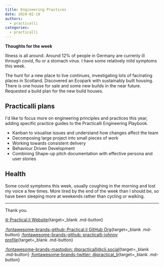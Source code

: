 ```yaml
---
title: Engineering Practices
date: 2024-02-19
authors:
  - practicalli
categories:
  - practicalli
---
```


**Thoughts for the week**

Illness is all around.  Around 12% of people in Germany are currenly ill through covid, flu or a stomach virus.  I have some relatively mild symptoms this week.

The hunt for a new place to live continues, investigating lots of facinating places in Scotland.  Discovered an Ecopark with sustainably built housing.  There is one house for sale and some new builds in the near future.  Requested a build plan for the new build houses.


<!-- more -->

## Practicalli plans

I'd like to focus more on engineering principles and practices this year, adding specific practice guides to the Practicalli Engineering Playbook.

- Kanban to visualise issues and understand how changes affect the team
- Decomposing large project into small pieces of work
- Working towards consistent delivery
- Behaviour Driven Development
- Combining Shape-up pitch documentation with effective persona and user stories


## Health

Some covid symptoms this week, usually coughing in the morning and lost my voice a few times.  More tired by the end of the week than I should be, so have been sleeping more at weekends rather than cycling or walking.

---
Thank you.

[:globe_with_meridians: Practical.li Website](https://practical.li){target=_blank .md-button} 

[:fontawesome-brands-github: Practical.li GitHub Org](https://github.com/practicalli){target=_blank .md-button} 
[:fontawesome-brands-github: practicalli-johnny profile](https://github.com/practicalli-johnny){target=_blank .md-button}

[:fontawesome-brands-mastodon: @practicalli@clj.social](https://clj.social/@practicalli){target=_blank .md-button}
[:fontawesome-brands-twitter: @practical_li](https://twitter.com/practcial_li){target=_blank .md-button}
